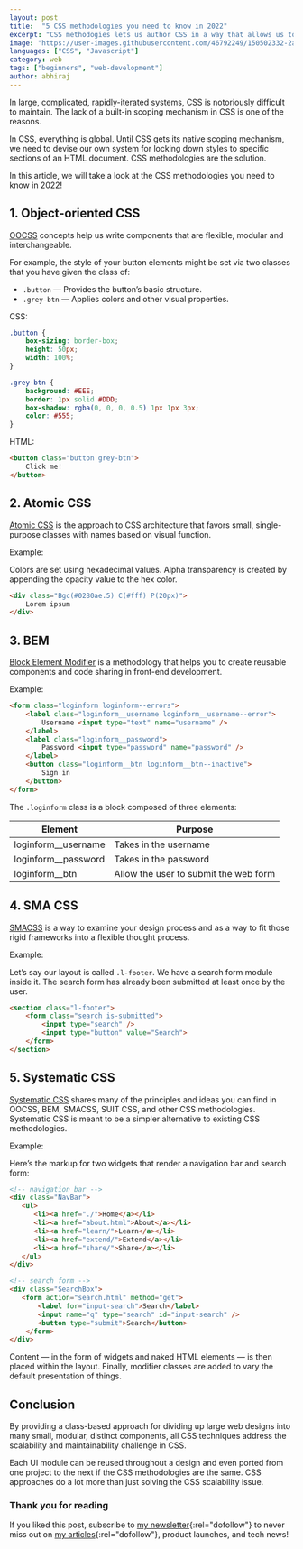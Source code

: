 ```yaml
---
layout: post
title:  "5 CSS methodologies you need to know in 2022"
excerpt: "CSS methodogies lets us author CSS in a way that allows us to develop, maintain and scale the front-end as a set of small, isolated modules."
image: "https://user-images.githubusercontent.com/46792249/150502332-2a32ea09-672f-4d7d-935f-619130c53fd8.png"
languages: ["CSS", "Javascript"]
category: web
tags: ["beginners", "web-development"]
author: abhiraj
---
```


In large, complicated, rapidly-iterated systems, CSS is notoriously difficult to maintain. The lack of a built-in scoping mechanism in CSS is one of the reasons.

In CSS, everything is global. Until CSS gets its native scoping mechanism, we need to devise our own system for locking down styles to specific sections of an HTML document. CSS methodologies are the solution.
  
In this article, we will take a look at the CSS methodologies you need to know in 2022!

## 1. Object-oriented CSS

[OOCSS](http://oocss.org/) concepts help us write components that are flexible, modular and interchangeable.

For example, the style of your button elements might be set via two classes that you have given the class of:

- `.button` — Provides the button’s basic structure.
- `.grey-btn` — Applies colors and other visual properties.

CSS:
```css
.button {
    box-sizing: border-box;
    height: 50px;
    width: 100%;
}

.grey-btn {
    background: #EEE;
    border: 1px solid #DDD;
    box-shadow: rgba(0, 0, 0, 0.5) 1px 1px 3px;
    color: #555;
}
```

HTML:
```html
<button class="button grey-btn">
    Click me!
</button>
```

## 2. Atomic CSS

[Atomic CSS](https://acss.io/) is the approach to CSS architecture that favors small, single-purpose classes with names based on visual function.

Example:

Colors are set using hexadecimal values. Alpha transparency is created by appending the opacity value to the hex color.

```html
<div class="Bgc(#0280ae.5) C(#fff) P(20px)">
    Lorem ipsum
</div>
```

## 3. BEM

[Block Element Modifier](http://getbem.com/) is a methodology that helps you to create reusable components and code sharing in front-end development.

Example:

```html
<form class="loginform loginform--errors">
    <label class="loginform__username loginform__username--error"> 
        Username <input type="text" name="username" />
    </label>
    <label class="loginform__password">
        Password <input type="password" name="password" />
    </label>
    <button class="loginform__btn loginform__btn--inactive">
        Sign in
    </button>
</form>
```

The `.loginform` class is a block composed of three elements:

| Element                      | Purpose               |   
|------------------------------|-----------------------|
| loginform__username	       | Takes in the username |   
| loginform__password          | Takes in the password |   
| loginform__btn               | Allow the user to submit the web form |   

## 4. SMA CSS

[SMACSS](http://smacss.com/) is a way to examine your design process and as a way to fit those rigid frameworks into a flexible thought process.

Example:

Let’s say our layout is called `.l-footer`. We have a search form module inside it. The search form has already been submitted at least once by the user.

```html
<section class="l-footer">
    <form class="search is-submitted">
        <input type="search" />
        <input type="button" value="Search">
    </form>
</section>
```

## 5. Systematic CSS

[Systematic CSS](https://www.yumpu.com/en/document/read/47573458/systematic-css) shares many of the principles and ideas you can find in OOCSS, BEM, SMACSS, SUIT CSS, and other CSS methodologies. Systematic CSS is meant to be a simpler alternative to existing CSS methodologies. 

Example:

Here’s the markup for two widgets that render a navigation bar and search form:

```html
<!-- navigation bar --> 
<div class="NavBar">
   <ul>
      <li><a href="./">Home</a></li>
      <li><a href="about.html">About</a></li>
      <li><a href="learn/">Learn</a></li>
      <li><a href="extend/">Extend</a></li>
      <li><a href="share/">Share</a></li>
   </ul>
</div>

<!-- search form --> 
<div class="SearchBox">
   <form action="search.html" method="get">
       <label for="input-search">Search</label>
       <input name="q" type="search" id="input-search" />
       <button type="submit">Search</button>
    </form>
</div>
```

Content — in the form of widgets and naked HTML elements — is then placed within the layout. Finally, modifier classes are added to vary the default presentation of things.

## Conclusion

By providing a class-based approach for dividing up large web designs into many small, modular, distinct components, all CSS techniques address the scalability and maintainability challenge in CSS.

Each UI module can be reused throughout a design and even ported from one project to the next if the CSS methodologies are the same. CSS approaches do a lot more than just solving the CSS scalability issue.

### Thank you for reading

If you liked this post, subscribe to [my newsletter](https://abhirajbhowmick.substack.com){:rel="dofollow"} to never miss out on [my articles](https://abhiraj.co){:rel="dofollow"}, product launches, and tech news!